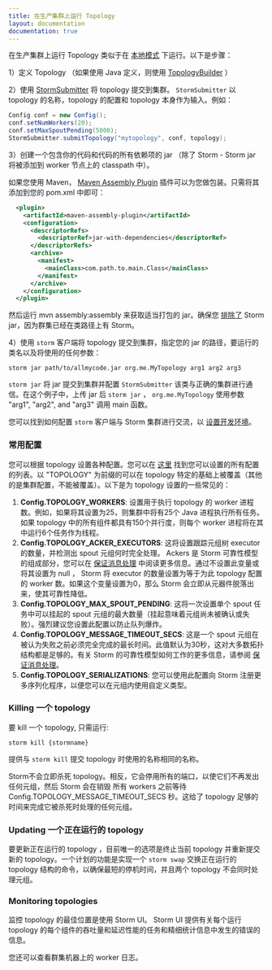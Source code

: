 ```yaml
---
title: 在生产集群上运行 Topology
layout: documentation
documentation: true
---
```

在生产集群上运行 Topology 类似于在 [本地模式](Local-mode.html) 下运行。以下是步骤：

1）定义 Topology （如果使用 Java 定义，则使用 [TopologyBuilder](javadocs/org/apache/storm/topology/TopologyBuilder.html) ）

2）使用 [StormSubmitter](javadocs/org/apache/storm/StormSubmitter.html) 将 topology 提交到集群。 `StormSubmitter` 以 topology 的名称，topology 的配置和 topology 本身作为输入。例如：

```java
Config conf = new Config();
conf.setNumWorkers(20);
conf.setMaxSpoutPending(5000);
StormSubmitter.submitTopology("mytopology", conf, topology);
```

3）创建一个包含你的代码和代码的所有依赖项的 jar （除了 Storm - Storm jar 将被添加到 worker 节点上的 classpath 中）。

如果您使用 Maven， [Maven Assembly Plugin](http://maven.apache.org/plugins/maven-assembly-plugin/) 插件可以为您做包装。只需将其添加到您的 pom.xml 中即可：

```xml
  <plugin>
    <artifactId>maven-assembly-plugin</artifactId>
    <configuration>
      <descriptorRefs>  
        <descriptorRef>jar-with-dependencies</descriptorRef>
      </descriptorRefs>
      <archive>
        <manifest>
          <mainClass>com.path.to.main.Class</mainClass>
        </manifest>
      </archive>
    </configuration>
  </plugin>
```

然后运行 mvn assembly:assembly 来获取适当打包的 jar。确保您 [排除了](http://maven.apache.org/plugins/maven-assembly-plugin/examples/single/including-and-excluding-artifacts.html) Storm jar，因为群集已经在类路径上有 Storm。

4）使用 `storm` 客户端将 topology 提交到集群，指定您的 jar 的路径，要运行的类名以及将使用的任何参数：

`storm jar path/to/allmycode.jar org.me.MyTopology arg1 arg2 arg3`

`storm jar` 将 jar 提交到集群并配置 `StormSubmitter` 该类与正确的集群进行通信。在这个例子中，上传 jar 后 `storm jar` ， `org.me.MyTopology` 使用参数 "arg1", "arg2", and "arg3" 调用 main 函数。

您可以找到如何配置 `storm` 客户端与 Storm 集群进行交流，以 [设置开发环境](Setting-up-development-environment.html)。

### 常用配置

您可以根据 topology 设置各种配置。您可以在 [这里](javadocs/org/apache/storm/Config.html) 找到您可以设置的所有配置的列表。以 "TOPOLOGY" 为前缀的可以在 topology 特定的基础上被覆盖（其他的是集群配置，不能被覆盖）。以下是为 topology 设置的一些常见的：

1. **Config.TOPOLOGY_WORKERS**: 设置用于执行 topology 的 worker 进程数。例如，如果将其设置为25，则集群中将有25个 Java 进程执行所有任务。如果 topology 中的所有组件都具有150个并行度，则每个 worker 进程将在其中运行6个任务作为线程。
2. **Config.TOPOLOGY_ACKER_EXECUTORS**: 这将设置跟踪元组树 executor 的数量，并检测出 spout 元组何时完全处理。 Ackers 是 Storm 可靠性模型的组成部分，您可以在 [保证消息处理](Guaranteeing-message-processing.html) 中阅读更多信息。通过不设置此变量或将其设置为 null ， Storm 将 executor 的数量设置为等于为此 topology 配置的 worker 数。如果这个变量设置为0，那么 Storm 会立即从元器件脱落出来，使其可靠性降低。
3. **Config.TOPOLOGY_MAX_SPOUT_PENDING**: 这将一次设置单个 spout 任务中可以挂起的 spout 元组的最大数量（挂起意味着元组尚未被确认或失败）。强烈建议您设置此配置以防止队列爆炸。
4. **Config.TOPOLOGY_MESSAGE_TIMEOUT_SECS**: 这是一个 spout 元组在被认为失败之前必须完全完成的最长时间。此值默认为30秒，这对大多数拓扑结构都是足够的。有关 Storm 的可靠性模型如何工作的更多信息，请参阅 [保证消息处理](Guaranteeing-message-processing.html)。
5. **Config.TOPOLOGY_SERIALIZATIONS**: 您可以使用此配置向 Storm 注册更多序列化程序，以便您可以在元组内使用自定义类型。

### Killing 一个 topology

要 kill 一个 topology, 只需运行:

`storm kill {stormname}`

提供与 `storm kill` 提交 topology 时使用的名称相同的名称。

Storm不会立即杀死 topology。相反，它会停用所有的端口，以使它们不再发出任何元组，然后 Storm 会在销毁 所有 workers 之前等待 Config.TOPOLOGY_MESSAGE_TIMEOUT_SECS 秒。这给了 topology 足够的时间来完成它被杀死时处理的任何元组。

### Updating 一个正在运行的 topology

要更新正在运行的 topology ，目前唯一的选项是终止当前 topology 并重新提交新的 topology。一个计划的功能是实现一个 `storm swap` 交换正在运行的 topology 结构的命令，以确保最短的停机时间，并且两个 topology 不会同时处理元组。

### Monitoring topologies

监控 topology 的最佳位置是使用 Storm UI。 Storm UI 提供有关每个运行 topology 的每个组件的吞吐量和延迟性能的任务和精细统计信息中发生的错误的信息。

您还可以查看群集机器上的 worker 日志。
